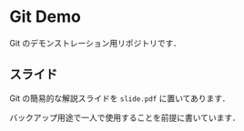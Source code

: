 # Git Demo
Git のデモンストレーション用リポジトリです．

## スライド
Git の簡易的な解説スライドを `slide.pdf` に置いてあります．

バックアップ用途で一人で使用することを前提に書いています．
